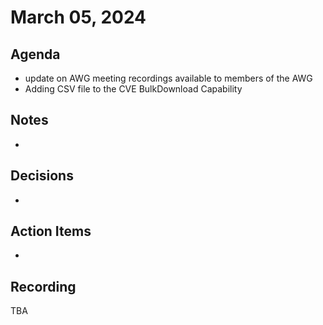 # March 05, 2024

## Agenda
* update on AWG meeting recordings available to members of the AWG  
* Adding CSV file to the CVE BulkDownload Capability 

## Notes

*

## Decisions

*

## Action Items

*

## Recording

TBA
